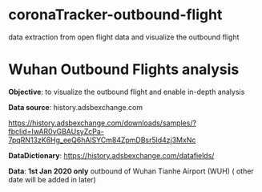# coronaTracker-outbound-flight
data extraction from open flight data and visualize the outbound flight


# Wuhan Outbound Flights analysis

**Objective**: to visualize the outbound flight and enable in-depth analysis

**Data source**: history.adsbexchange.com 

https://history.adsbexchange.com/downloads/samples/?fbclid=IwAR0vGBAUsyZcPa-7pqRN13zK6Hg_eeQ6hAlSYCm84ZpmDBsr5ld4zj3MxNc

**DataDictionary**: https://history.adsbexchange.com/datafields/


**Data**: **1st Jan 2020 only** outbound of Wuhan Tianhe Airport (WUH) ( other date will be added in later)
